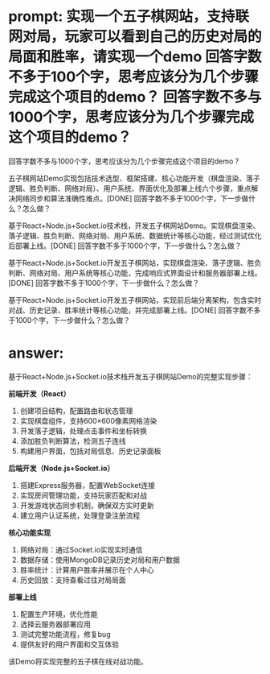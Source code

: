 # prompt: 实现一个五子棋网站，支持联网对局，玩家可以看到自己的历史对局的局面和胜率，请实现一个demo 回答字数不多于100个字，思考应该分为几个步骤完成这个项目的demo？ 回答字数不多与1000个字，思考应该分为几个步骤完成这个项目的demo？
回答字数不多与1000个字，思考应该分为几个步骤完成这个项目的demo？

五子棋网站Demo实现包括技术选型、框架搭建、核心功能开发（棋盘渲染、落子逻辑、胜负判断、网络对局）、用户系统、界面优化及部署上线六个步骤，重点解决网络同步和算法准确性难点。[DONE]
回答字数不多于1000个字，下一步做什么？怎么做？

基于React+Node.js+Socket.io技术栈，开发五子棋网站Demo。实现棋盘渲染、落子逻辑、胜负判断、网络对局、用户系统、数据统计等核心功能，经过测试优化后部署上线。[DONE]
回答字数不多于1000个字，下一步做什么？怎么做？

基于React+Node.js+Socket.io开发五子棋网站，实现棋盘渲染、落子逻辑、胜负判断、网络对局、用户系统等核心功能，完成响应式界面设计和服务器部署上线。[DONE]
回答字数不多于1000个字，下一步做什么？怎么做？

基于React+Node.js+Socket.io开发五子棋网站，实现前后端分离架构，包含实时对战、历史记录、胜率统计等核心功能，并完成部署上线。[DONE]
回答字数不多于1000个字，下一步做什么？怎么做？

# answer: 
 基于React+Node.js+Socket.io技术栈开发五子棋网站Demo的完整实现步骤：

**前端开发（React）**
1. 创建项目结构，配置路由和状态管理
2. 实现棋盘组件，支持600×600像素网格渲染
3. 开发落子逻辑，处理点击事件和坐标转换
4. 添加胜负判断算法，检测五子连线
5. 构建用户界面，包括对局信息、历史记录面板

**后端开发（Node.js+Socket.io）**
1. 搭建Express服务器，配置WebSocket连接
2. 实现房间管理功能，支持玩家匹配和对战
3. 开发游戏状态同步机制，确保双方实时更新
4. 建立用户认证系统，处理登录注册流程

**核心功能实现**
1. 网络对局：通过Socket.io实现实时通信
2. 数据存储：使用MongoDB记录历史对局和用户数据
3. 胜率统计：计算用户胜率并展示在个人中心
4. 历史回放：支持查看过往对局局面

**部署上线**
1. 配置生产环境，优化性能
2. 选择云服务器部署应用
3. 测试完整功能流程，修复bug
4. 提供友好的用户界面和交互体验

该Demo将实现完整的五子棋在线对战功能。
